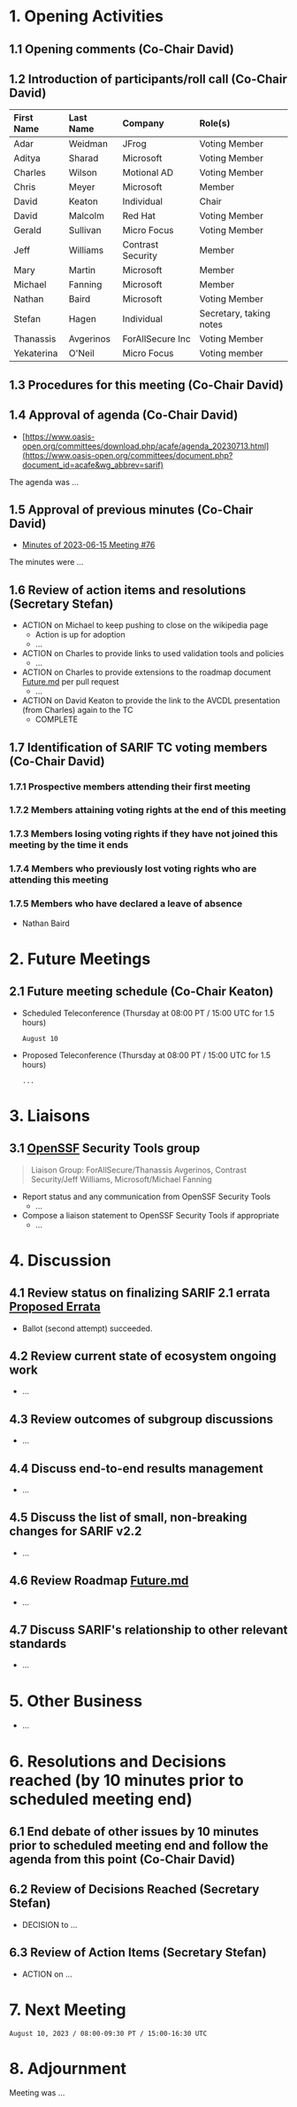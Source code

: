 # 1. Opening Activities

## 1.1 Opening comments (Co-Chair David)

## 1.2 Introduction of participants/roll call (Co-Chair David)

| First Name | Last Name | Company           | Role(s)                 |
|:-----------|:----------|:------------------|:------------------------|
| Adar       | Weidman   | JFrog             | Voting Member           |
| Aditya     | Sharad    | Microsoft         | Voting Member           |
| Charles    | Wilson    | Motional AD       | Voting Member           |
| Chris      | Meyer     | Microsoft         | Member                  |
| David      | Keaton    | Individual        | Chair                   |
| David      | Malcolm   | Red Hat           | Voting Member           |
| Gerald     | Sullivan  | Micro Focus       | Voting Member           |
| Jeff       | Williams  | Contrast Security | Member                  |
| Mary       | Martin    | Microsoft         | Member                  |
| Michael    | Fanning   | Microsoft         | Member                  |
| Nathan     | Baird     | Microsoft         | Voting Member           |
| Stefan     | Hagen     | Individual        | Secretary, taking notes |
| Thanassis  | Avgerinos | ForAllSecure Inc  | Voting Member           |
| Yekaterina | O'Neil    | Micro Focus       | Voting member           |

## 1.3 Procedures for this meeting (Co-Chair David)

## 1.4 Approval of agenda (Co-Chair David)

* [https://www.oasis-open.org/committees/download.php/acafe/agenda_20230713.html](https://www.oasis-open.org/committees/document.php?document_id=acafe&wg_abbrev=sarif)

The agenda was ...

## 1.5 Approval of previous minutes (Co-Chair David)

* [Minutes of 2023-06-15 Meeting #76](https://www.oasis-open.org/committees/document.php?document_id=71121&wg_abbrev=sarif)

The minutes were ...

## 1.6 Review of action items and resolutions (Secretary Stefan)

* ACTION on Michael to keep pushing to close on the wikipedia page
  * Action is up for adoption
  * ...
* ACTION on Charles to provide links to used validation tools and policies
  * ... 
* ACTION on Charles to provide extensions to the roadmap document [Future.md](https://github.com/oasis-tcs/sarif-spec/blob/main/Future.md) per pull request
  * ... 
* ACTION on David Keaton to provide the link to the AVCDL presentation (from Charles) again to the TC
  * COMPLETE 

## 1.7 Identification of SARIF TC voting members (Co-Chair David)

### 1.7.1 Prospective members attending their first meeting

### 1.7.2 Members attaining voting rights at the end of this meeting

### 1.7.3 Members losing voting rights if they have not joined this meeting by the time it ends

### 1.7.4 Members who previously lost voting rights who are attending this meeting

### 1.7.5 Members who have declared a leave of absence

* Nathan Baird

# 2. Future Meetings

## 2.1 Future meeting schedule (Co-Chair Keaton)

- Scheduled Teleconference (Thursday at 08:00 PT / 15:00 UTC for 1.5 hours)
    ```
    August 10
    ```
- Proposed Teleconference (Thursday at 08:00 PT / 15:00 UTC for 1.5 hours)
    ```
    ...
    ```

# 3. Liaisons

## 3.1 [OpenSSF](https://openssf.org/) Security Tools group

> Liaison Group: ForAllSecure/Thanassis Avgerinos, Contrast Security/Jeff Williams, Microsoft/Michael Fanning

* Report status and any communication from OpenSSF Security Tools
  * ...
* Compose a liaison statement to OpenSSF Security Tools if appropriate
  * ...

# 4. Discussion

## 4.1 Review status on finalizing SARIF 2.1 errata [Proposed Errata](https://www.oasis-open.org/committees/document.php?document_id=71114&wg_abbrev=sarif)

* Ballot (second attempt) succeeded.

## 4.2 Review current state of ecosystem ongoing work

* ...

## 4.3 Review outcomes of subgroup discussions

* ...

## 4.4 Discuss end-to-end results management

* ...

## 4.5 Discuss the list of small, non-breaking changes for SARIF v2.2

* ...

## 4.6 Review Roadmap [Future.md](https://github.com/oasis-tcs/sarif-spec/blob/main/Future.md)

* ...

## 4.7 Discuss SARIF's relationship to other relevant standards

* ...

# 5. Other Business

* ...

# 6. Resolutions and Decisions reached (by 10 minutes prior to scheduled meeting end)

## 6.1 End debate of other issues by 10 minutes prior to scheduled meeting end and follow the agenda from this point (Co-Chair David)

## 6.2 Review of Decisions Reached (Secretary Stefan)

* DECISION to ...

## 6.3 Review of Action Items (Secretary Stefan)

* ACTION on ...

# 7. Next Meeting

  ```
  August 10, 2023 / 08:00-09:30 PT / 15:00-16:30 UTC
  ```

# 8. Adjournment

Meeting was ...


